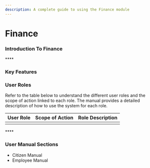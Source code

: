 ```yaml
---
description: A complete guide to using the Finance module
---
```


# Finance

### **Introduction To Finance**

\*\*\*\*

### Key Features



### **User Roles**

Refer to the table below to understand the different user roles and the scope of action linked to each role. The manual provides a detailed description of how to use the system for each role.

| User Role | Scope of Action | Role Description |
| :--- | :--- | :--- |
|  |  |  |

\*\*\*\*

### User Manual Sections

* Citizen Manual
* Employee Manual

